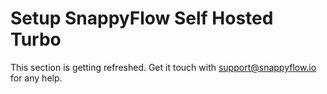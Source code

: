 # Setup SnappyFlow Self Hosted Turbo

This section is getting refreshed. Get it touch with [support@snappyflow.io](mailto:support@snappyflow.io) for any help.
